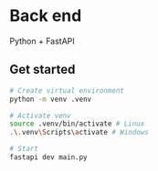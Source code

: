 # Back end

Python + FastAPI

## Get started

```bash
# Create virtual environment
python -m venv .venv

# Activate venv
source .venv/bin/activate # Linux
.\.venv\Scripts\activate # Windows

# Start
fastapi dev main.py
```